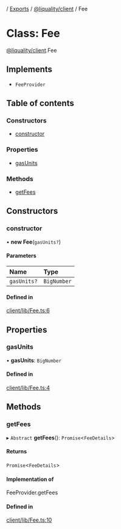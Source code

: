 [](../README.md) / [Exports](../modules.md) / [@liquality/client](../modules/liquality_client.md) / Fee

# Class: Fee

[@liquality/client](../modules/liquality_client.md).Fee

## Implements

- `FeeProvider`

## Table of contents

### Constructors

- [constructor](liquality_client.Fee.md#constructor)

### Properties

- [gasUnits](liquality_client.Fee.md#gasunits)

### Methods

- [getFees](liquality_client.Fee.md#getfees)

## Constructors

### constructor

• **new Fee**(`gasUnits?`)

#### Parameters

| Name | Type |
| :------ | :------ |
| `gasUnits?` | `BigNumber` |

#### Defined in

[client/lib/Fee.ts:6](https://github.com/liquality/chainabstractionlayer/blob/c190aa67/packages/client/lib/Fee.ts#L6)

## Properties

### gasUnits

• **gasUnits**: `BigNumber`

#### Defined in

[client/lib/Fee.ts:4](https://github.com/liquality/chainabstractionlayer/blob/c190aa67/packages/client/lib/Fee.ts#L4)

## Methods

### getFees

▸ `Abstract` **getFees**(): `Promise`<`FeeDetails`\>

#### Returns

`Promise`<`FeeDetails`\>

#### Implementation of

FeeProvider.getFees

#### Defined in

[client/lib/Fee.ts:10](https://github.com/liquality/chainabstractionlayer/blob/c190aa67/packages/client/lib/Fee.ts#L10)
